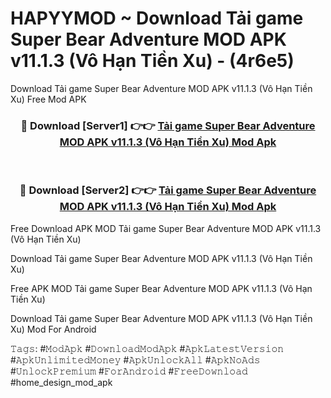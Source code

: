 # HAPYYMOD ~ Download Tải game Super Bear Adventure MOD APK v11.1.3 (Vô Hạn Tiền Xu) - (4r6e5)
Download Tải game Super Bear Adventure MOD APK v11.1.3 (Vô Hạn Tiền Xu) Free Mod APK

<div align="center">
<h3>🔴 Download [Server1] 👉👉 <a href="https://apk-comot.site?title=Tải_game_Super_Bear_Adventure_MOD_APK_v11.1.3_(Vô_Hạn_Tiền_Xu)">Tải game Super Bear Adventure MOD APK v11.1.3 (Vô Hạn Tiền Xu) Mod Apk</a></h3><br>

<h3>🔴 Download [Server2] 👉👉 <a href="https://apk-comot.site?title=Tải_game_Super_Bear_Adventure_MOD_APK_v11.1.3_(Vô_Hạn_Tiền_Xu)">Tải game Super Bear Adventure MOD APK v11.1.3 (Vô Hạn Tiền Xu) Mod Apk</a></h3>
</div>


Free Download APK MOD Tải game Super Bear Adventure MOD APK v11.1.3 (Vô Hạn Tiền Xu)

Download Tải game Super Bear Adventure MOD APK v11.1.3 (Vô Hạn Tiền Xu) 

Free APK MOD Tải game Super Bear Adventure MOD APK v11.1.3 (Vô Hạn Tiền Xu) 

Download Tải game Super Bear Adventure MOD APK v11.1.3 (Vô Hạn Tiền Xu) Mod For Android

𝚃𝚊𝚐𝚜: #𝙼𝚘𝚍𝙰𝚙𝚔 #𝙳𝚘𝚠𝚗𝚕𝚘𝚊𝚍𝙼𝚘𝚍𝙰𝚙𝚔 #𝙰𝚙𝚔𝙻𝚊𝚝𝚎𝚜𝚝𝚅𝚎𝚛𝚜𝚒𝚘𝚗 #𝙰𝚙𝚔𝚄𝚗𝚕𝚒𝚖𝚒𝚝𝚎𝚍𝙼𝚘𝚗𝚎𝚢 #𝙰𝚙𝚔𝚄𝚗𝚕𝚘𝚌𝚔𝙰𝚕𝚕 #𝙰𝚙𝚔𝙽𝚘𝙰𝚍𝚜 #𝚄𝚗𝚕𝚘𝚌𝚔𝙿𝚛𝚎𝚖𝚒𝚞𝚖 #𝙵𝚘𝚛𝙰𝚗𝚍𝚛𝚘𝚒𝚍 #𝙵𝚛𝚎𝚎𝙳𝚘𝚠𝚗𝚕𝚘𝚊𝚍 #home_design_mod_apk